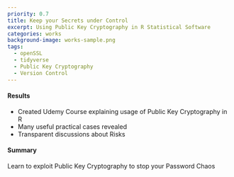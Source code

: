```yaml
---
priority: 0.7
title: Keep your Secrets under Control
excerpt: Using Public Key Cryptography in R Statistical Software
categories: works
background-image: works-sample.png
tags:
  - openSSL
  - tidyverse
  - Public Key Cryptography
  - Version Control
---
```


#### Results

- Created Udemy Course explaining usage of Public Key Cryptography in R
- Many useful practical cases revealed
- Transparent discussions about Risks

#### Summary

Learn to exploit Public Key Cryptography to stop your Password Chaos
